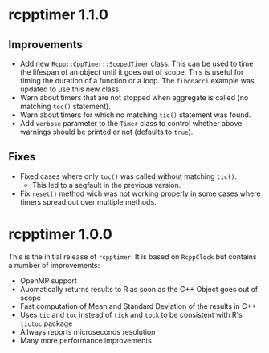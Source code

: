 rcpptimer 1.1.0
==============

## Improvements
* Add new `Rcpp::CppTimer::ScopedTimer` class. This can be used to time the lifespan of an object until it goes out of scope. This is useful for timing the duration of a function or a loop. The `fibonacci` example was updated to use this new class.
* Warn about timers that are not stopped when aggregate is called (no matching `toc()` statement).
* Warn about timers for which no matching `tic()` statement was found.
* Add `verbose` parameter to the `Timer` class to control whether above warnings should be printed or not (defaults to `true`).

## Fixes
* Fixed cases where only `toc()` was called without matching `tic()`.
  * This led to a segfault in the previous version. 
* Fix `reset()` method wich was not working properly in some cases where timers spread out over multiple methods.

rcpptimer 1.0.0
==============

This is the initial release of `rcpptimer`. It is based on `RcppClock` but contains a number of improvements:
- OpenMP support
- Auomatically returns results to R as soon as the C++ Object goes out of scope
- Fast computation of Mean and Standard Deviation of the results in C++
- Uses `tic` and `toc` instead of `tick` and `tock` to be consistent with R's `tictoc` package
- Allways reports microseconds resolution
- Many more performance improvements

